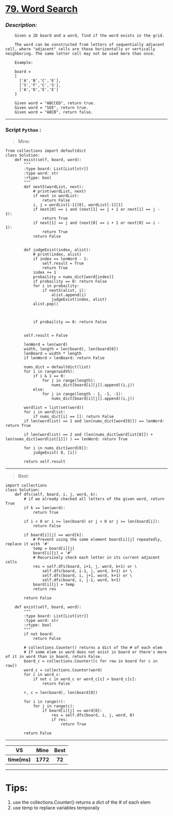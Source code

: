 
#  **[79. Word Search]( https://leetcode.com/problems/word-search/description/ )**

### *Description:*
        Given a 2D board and a word, find if the word exists in the grid.
        
        The word can be constructed from letters of sequentially adjacent cell, where "adjacent" cells are those horizontally or vertically neighboring. The same letter cell may not be used more than once.
        
        Example:
        
        board =
        [
          ['A','B','C','E'],
          ['S','F','C','S'],
          ['A','D','E','E']
        ]
        
        Given word = "ABCCED", return true.
        Given word = "SEE", return true.
        Given word = "ABCB", return false.

---


### Script `Python` :

> Mine:
```
from collections import defaultdict
class Solution:
    def exist(self, board, word):
        """
        :type board: List[List[str]]
        :type word: str
        :rtype: bool
        """
        def nextS(wordList, next):
            # print(wordList, next)
            if next in wordList:
                return False
            i, j = wordList[-1][0], wordList[-1][1]
            if next[0] == i and (next[1] == j + 1 or next[1] == j - 1):
                return True
            if next[1] == j and (next[0] == i + 1 or next[0] == i - 1):
                return True
            return False
            

        def judgeExist(index, alist):
            # print(index, alist)
            if index == lenWord - 1:
                self.result = True
                return True
            index += 1
            probaility = nums_dict[word[index]]
            if probaility == 0: return False
            for i in probaility:
                if nextS(alist, i):
                    alist.append(i)
                    judgeExist(index, alist)
            alist.pop()



            if probaility == 0: return False


        self.result = False

        lenWord = len(word)
        width, length = len(board), len(board[0])
        lenBoard = width * length
        if lenWord > lenBoard: return False

        nums_dict = defaultdict(list)
        for i in range(width):
            if i & 1 == 0:
                for j in range(length):
                    nums_dict[board[i][j]].append((i,j))
            else:
                for j in range(length - 1, -1, -1):
                    nums_dict[board[i][j]].append((i,j))

        wordlist = list(set(word))
        for i in wordlist:
            if nums_dict[i] == []: return False
        if len(wordlist) == 1 and len(nums_dict[word[0]]) == lenWord: return True

        if len(wordlist) == 2 and (len(nums_dict[wordlist[0]]) +  len(nums_dict[wordlist[1]]) ) == lenWord: return True

        for i in nums_dict[word[0]]:
            judgeExist( 0, [i])
                    
        return self.result
```
___

                        
> Best:
```
import collections
class Solution:
    def dfs(self, board, i, j, word, k):
        # if we already checked all letters of the given word, return True
        if k == len(word):
            return True
        
        if i < 0 or i >= len(board) or j < 0 or j >= len(board[i]):
            return False
        
        if board[i][j] == word[k]:
            # Prevent using the same element board[i][j] repeatedly, replace it with '#' 
            temp = board[i][j]
            board[i][j] = '#'
            # Recursively check each letter in its current adjacent cells
            res = self.dfs(board, i+1, j, word, k+1) or \
                self.dfs(board, i-1, j, word, k+1) or \
                self.dfs(board, i, j+1, word, k+1) or \
                self.dfs(board, i, j-1, word, k+1)
            board[i][j] = temp
            return res
        
        return False
   
    def exist(self, board, word):
        """
        :type board: List[List[str]]
        :type word: str
        :rtype: bool
        """
        if not board:
            return False
        
        # collections.Counter() returns a dict of the # of each elem
        # If some elem in word does not exist in board or there's more of it in word than in board, return False.
        board_c = collections.Counter([c for row in board for c in row])
        word_c = collections.Counter(word)
        for c in word_c:
            if not c in word_c or word_c[c] > board_c[c]:
                return False
            
        r, c = len(board), len(board[0])
        
        for i in range(r):
            for j in range(c):  
                if board[i][j] == word[0]:
                    res = self.dfs(board, i, j, word, 0)
                    if res:
                        return True
        
        return False

```
___
 

<table>
  <tr>
    <th>VS</th>
    <th>Mine</th>
    <th>Best</th>
  </tr>
    <tr>
    <th>time(ms)</th>
    <th>1772</th>
    <th>72</th>
<table>

___

# Tips:
1.  use the collections.Counter() returns a dict of the # of each elem
2.  use temp to replace variables temporaily



        
